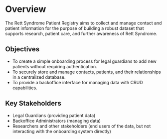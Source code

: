 # Overview

The Rett Syndrome Patient Registry aims to collect and manage contact and patient information for the purpose of building a robust dataset that supports research, patient care, and further awareness of Rett Syndrome.

## Objectives
- To create a simple onboarding process for legal guardians to add new patients without requiring authentication.
- To securely store and manage contacts, patients, and their relationships in a centralized database.
- To provide a backoffice interface for managing data with CRUD capabilities.

## Key Stakeholders
- Legal Guardians (providing patient data)
- Backoffice Administrators (managing data)
- Researchers and other stakeholders (end users of the data, but not interacting with the onboarding system directly)
